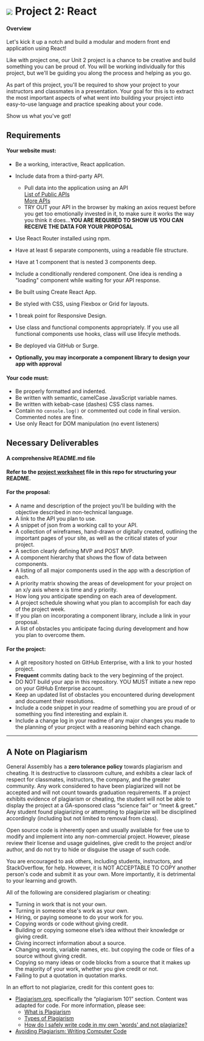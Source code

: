 # ![](https://ga-dash.s3.amazonaws.com/production/assets/logo-9f88ae6c9c3871690e33280fcf557f33.png) Project 2: React
#### Overview

Let's kick it up a notch and build a modular and modern front end application using React!

Like with project one, our Unit 2 project is a chance to be creative and build something you can be proud of. You will be working individually for this project, but we'll be guiding you along the process and helping as you go. 

As part of this project, you'll be required to show your project to your instructors and classmates in a presentation. Your goal for this is to extract the most important aspects of what went into building your project into easy-to-use language and practice speaking about your code.

Show us what you've got!

## Requirements

#### Your website must:

- Be a working, interactive, React application.
- Include data from a third-party API.
    - Pull data into the application using an API  
        [List of Public APIs](https://github.com/toddmotto/public-apis)  
        [More APIs](https://github.com/abhishekbanthia/Public-APIs)  
    - TRY OUT your API in the browser by making an axios request before you get too emotionally invested in it, to make sure it works the way you think it does...**YOU ARE REQUIRED TO SHOW US YOU CAN RECEIVE THE DATA FOR YOUR PROPOSAL**
- Use React Router installed using npm.
- Have at least 6 separate components, using a readable file structure.
- Have at 1 component that is nested 3 components deep.
- Include a conditionally rendered component. One idea is rending a "loading" component while waiting for your API response.
- Be built using Create React App.
- Be styled with CSS, using Flexbox or Grid for layouts.
- 1 break point for Responsive Design.
- Use class and functional components appropriately. If you use all functional components use hooks, class will use lifecyle methods. 
- Be deployed via GitHub or Surge.

- **Optionally, you may incorporate a component library to design your app with approval**

#### Your code must:

- Be properly formatted and indented.  
- Be written with semantic, camelCase JavaScript variable names.  
- Be written with kebab-case (dashes) CSS class names.  
- Contain no `console.log()` or commented out code in final version. Commented notes are fine. 
- Use only React for DOM manipulation (no event listeners)

## Necessary Deliverables
#### A comprehensive README.md file

**Refer to the [project worksheet](https://git.generalassemb.ly/sei-nyc-blizzard/project-2/blob/master/project-worksheet.md) file in this repo for structuring your README.**

#### For the proposal:
- A name and description of the project you'll be building with the objective described in non-technical language.
- A link to the API you plan to use. 
- A snippet of json from a working call to your API.
- A collection of wireframes, hand-drawn or digitally created, outlining the important pages of your site, as well as the critical states of your project.
- A section clearly defining MVP and POST MVP.
- A component hierarchy that shows the flow of data between components.
- A listing of all major components used in the app with a description of each.
- A priority matrix showing the areas of development for your project on an x/y axis where x is time and y priority.
- How long you anticipate spending on each area of development.
- A project schedule showing what you plan to accomplish for each day of the project week.
- If you plan on incorporating a component library, include a link in your proposal.
- A list of obstacles you anticipate facing during development and how you plan to overcome them.

#### For the project:
- A git repository hosted on GitHub Enterprise, with a link to your hosted project.
- **Frequent** commits dating back to the very beginning of the project.
- DO NOT build your app in this repository. YOU MUST initiate a new repo on your GitHub Enterprise account.
- Keep an updated list of obstacles you encountered during development and document their resolutions.
- Include a code snippet in your readme of something you are proud of or something you find interesting and explain it.
- Include a change log in your readme of any major changes you made to the planning of your project with a reasoning behind each change.

<hr>

## A Note on Plagiarism

General Assembly has a **zero tolerance policy** towards plagiarism and cheating. It is destructive to classroom culture, and exhibits a clear lack of respect for classmates, instructors, the company, and the greater community. Any work considered to have been plagiarized will not be accepted and will not count towards graduation requirements. If a project exhibits evidence of plagiarism or cheating, the student will not be able to display the project at a GA-sponsored class “science fair” or “meet & greet.” Any student found plagiarizing or attempting to plagiarize will be disciplined accordingly (including but not limited to removal from class).

Open source code is inherently open and usually available for free use to modify and implement into any non-commercial project. However, please review their license and usage guidelines, give credit to the project and/or author, and do not try to hide or disguise the usage of such code.

You are encouraged to ask others, including students, instructors, and StackOverflow, for help. However, it is NOT ACCEPTABLE TO COPY another person's code and submit it as your own. More importantly, it is detrimental to your learning and growth.

All of the following are considered plagiarism or cheating:
- Turning in work that is not your own.
- Turning in someone else's work as your own.
- Hiring, or paying someone to do your work for you.
- Copying words or code without giving credit.
- Building or copying someone else’s idea without their knowledge or giving credit.
- Giving incorrect information about a source.
- Changing words, variable names, etc. but copying the code or files of a source without giving credit.
- Copying so many ideas or code blocks from a source that it makes up the majority of your work, whether you give credit or not.
- Failing to put a quotation in quotation marks.

In an effort to not plagiarize, credit for this content goes to:
- [Plagiarism.org](http://plagiarism.org/), specifically the “plagiarism 101” section.  Content was adapted for code.  For more information, please see:
  - [What is Plagiarism](http://www.plagiarism.org/plagiarism-101/what-is-plagiarism)
  - [Types of Plagiarism](http://www.plagiarism.org/plagiarism-101/types-of-plagiarism)
  - [How do I safely write code in my own 'words' and not plagiarize?](http://programmers.stackexchange.com/questions/80167/how-do-i-safely-write-code-in-my-own-words-and-not-plagiarize)
- [Avoiding Plagiarism:  Writing Computer Code](http://www.upenn.edu/academicintegrity/ai_computercode.html)

